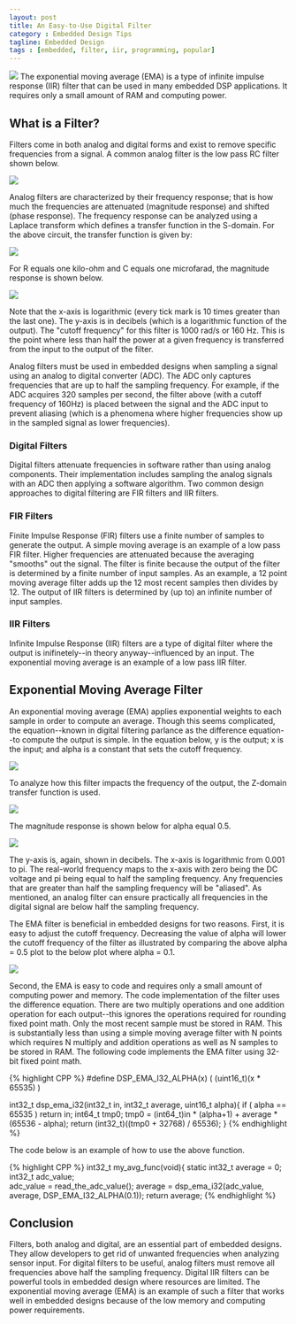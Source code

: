 ```yaml
---
layout: post
title: An Easy-to-Use Digital Filter
category : Embedded Design Tips
tagline: Embedded Design
tags : [embedded, filter, iir, programming, popular]
---
```


<img class="post_image_tall" src="{{ BASE_PATH }}/images/316px-Fourier_Series.svg" />
The exponential moving average (EMA) is a type of infinite impulse response (IIR) filter 
that can be used in many embedded DSP applications.  It requires only a small amount 
of RAM and computing power.

## What is a Filter?

Filters come in both analog and digital forms and exist to remove specific frequencies 
from a signal.  A common analog filter is the low pass RC filter shown below.

<img class="post_image_tall" src="{{ BASE_PATH }}/images/lpf-1st-order.svg" />

Analog filters are characterized by their frequency response; that is how much the 
frequencies are attenuated (magnitude response) and shifted (phase response).  The 
frequency response can be analyzed using a Laplace transform which defines a transfer 
function in the S-domain.  For the above circuit, the transfer function is given by:

<img class="post_equation" src="{{ BASE_PATH }}/images/filter-formula1.svg" />

For R equals one kilo-ohm and C equals one microfarad, the magnitude response is 
shown below.

<img class="post_image" src="{{ BASE_PATH }}/images/lpf-mag.svg" />


Note that the x-axis is logarithmic (every tick mark is 10 times greater than the last one).  The y-axis is in decibels (which is a logarithmic function of the output).  The "cutoff frequency" for this filter is 1000 rad/s or 160 Hz.  This is the point where less than half the power at a given frequency is transferred from the input to the output of the filter.

Analog filters must be used in embedded designs when sampling a signal using an 
analog to digital converter (ADC).  The ADC only captures frequencies that are 
up to half the sampling frequency.  For example, if the ADC acquires 320 samples 
per second, the filter above (with a cutoff frequency of 160Hz) is placed between 
the signal and the ADC input to prevent aliasing (which is a phenomena where higher 
frequencies show up in the sampled signal as lower frequencies).

### Digital Filters

Digital filters attenuate frequencies in software rather than using analog 
components.  Their implementation includes sampling the analog signals with 
an ADC then applying a software algorithm.  Two common design approaches to 
digital filtering are FIR filters and IIR filters.

### FIR Filters

Finite Impulse Response (FIR) filters use a finite number of samples to generate 
the output.  A simple moving average is an example of a low pass FIR filter.  Higher 
frequencies are attenuated because the averaging "smooths" out the signal.  The 
filter is finite because the output of the filter is determined by a finite number 
of input samples.  As an example, a 12 point moving average filter adds up the 12 most 
recent samples then divides by 12.  The output of IIR filters is determined 
by (up to) an infinite number of input samples.

### IIR Filters

Infinite Impulse Response (IIR) filters are a type of digital filter where the 
output is inifinetely--in theory anyway--influenced by an input.  The exponential 
moving average is an example of a low pass IIR filter.

## Exponential Moving Average Filter

An exponential moving average (EMA) applies exponential weights to each sample 
in order to compute an average.  Though this seems complicated, the 
equation--known in digital filtering parlance as the difference equation--to 
compute the output is simple.  In the equation below, y is the output; x is 
the input; and alpha is a constant that sets the cutoff frequency.

<img class="post_equation" src="{{ BASE_PATH }}/images/filter-formula2.svg" />

To analyze how this filter impacts the frequency of the output, the Z-domain transfer 
function is used. 

<img class="post_equation" src="{{ BASE_PATH }}/images/filter-formula3.svg" />

The magnitude response is shown below for alpha equal 0.5.

<img class="post_image" src="{{ BASE_PATH }}/images/dig-mag.svg" />

The y-axis is, again, shown in decibels.  The x-axis is logarithmic from 0.001 to 
pi.  The real-world frequency maps to the x-axis with zero being the DC voltage 
and pi being equal to half the sampling frequency.  Any frequencies that are 
greater than half the sampling frequency will be "aliased". As mentioned, an 
analog filter can ensure practically all frequencies in the digital signal are 
below half the sampling frequency.

The EMA filter is beneficial in embedded designs for two reasons.  First, it is 
easy to adjust the cutoff frequency.  Decreasing the value of alpha will lower 
the cutoff frequency of the filter as illustrated by comparing the above 
alpha = 0.5 plot to the below plot where alpha = 0.1.

<img class="post_image" src="{{ BASE_PATH }}/images/dig-mag2.svg" />

Second, the EMA is easy to code and requires only a small amount of computing power 
and memory.  The code implementation of the filter uses the difference equation.  There 
are two multiply operations and one addition operation for each output--this ignores 
the operations required for rounding fixed point math.  Only the most recent sample 
must be stored in RAM.  This is substantially less than using a simple moving average 
filter with N points which requires N multiply and addition operations as well as N 
samples to be stored in RAM.  The following code implements the EMA filter using 32-bit 
fixed point math.

{% highlight CPP %}
#define DSP_EMA_I32_ALPHA(x) ( (uint16_t)(x * 65535) )
 
int32_t dsp_ema_i32(int32_t in, int32_t average, uint16_t alpha){
  if ( alpha == 65535 ) return in;
  int64_t tmp0;
  tmp0 = (int64_t)in * (alpha+1) + average * (65536 - alpha);
  return (int32_t)((tmp0 + 32768) / 65536);
}
{% endhighlight %} 

The code below is an example of how to use the above function.

{% highlight CPP %}
int32_t my_avg_func(void){
     static int32_t average = 0;
     int32_t adc_value;    
     adc_value = read_the_adc_value();
     average = dsp_ema_i32(adc_value, average, DSP_EMA_I32_ALPHA(0.1));
     return average;
{% endhighlight %}

## Conclusion

Filters, both analog and digital, are an essential part of embedded designs.  They 
allow developers to get rid of unwanted frequencies when analyzing sensor input.  For 
digital filters to be useful, analog filters must remove all frequencies above half 
the sampling frequency.  Digital IIR filters can be powerful tools in embedded design 
where resources are limited.  The exponential moving average (EMA) is an example of 
such a filter that works well in embedded designs because of the low memory and 
computing power requirements.


